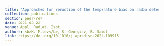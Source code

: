 ```yaml
---
title: "Approaches for reduction of the temperature bias on radon detectors packed in anti-thoron polymer membranes"
collection: publications
section: peer-rev
date: 2021-08-22
venue: Appl. Radiat. Isot.
authors: <b>K. Mitev</b>, S. Georgiev, B. Sabot
link: https://doi.org/10.1016/j.apradiso.2021.109915
---
```

